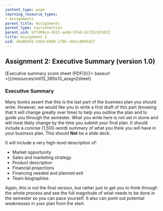 ```yaml
---
content_type: page
learning_resource_types:
- Assignments
parent_title: Assignments
parent_type: CourseSection
parent_uid: b7fd99ca-2813-ae60-5f4d-b1f25cb7b022
title: Assignment 2
uid: 49a06342-43bd-6608-1f95-cbbcc0693d27
---
```


Assignment 2: Executive Summary (version 1.0)
---------------------------------------------

[Executive summary score sheet (PDF)]({{< baseurl >}}/resources/mit15_390s13_assgn2sheet)

### Executive Summary

Many books assert that this is the last part of the business plan you should write. However, we would like you to write a first draft of this part (knowing that it will change greatly over time) to help you outline the plan and to guide you through the semester. What you write here is not set in stone and will most likely change by the time you submit your final plan. It should include a concise (1,500-word) summary of what you think you will have in your business plan. This should **Not** be a slide deck.

It will include a very high-level description of:

*   Market opportunity
*   Sales and marketing strategy
*   Product description
*   Financial projections
*   Financing needed and planned exit
*   Team biographies

Again, this is not the final version, but rather just to get you to think through the whole process and see the full magnitude of what needs to be done in the semester so you can pace yourself. It also can point out potential weaknesses in your plan from the start.